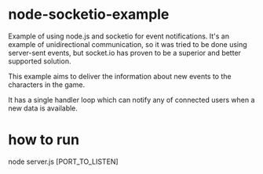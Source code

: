 # node-socketio-example
Example of using node.js and socketio for event notifications.
It's an example of unidirectional communication, so it was tried to be done using server-sent events,
but socket.io has proven to be a superior and better supported solution.

This example aims to deliver the information about new events to the characters in the game.

It has a single handler loop which can notify any of connected users when a new data is available.

# how to run
node server.js [PORT_TO_LISTEN]
